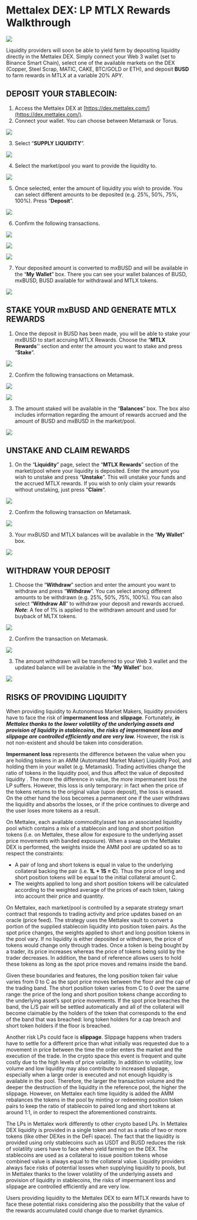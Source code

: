 # Mettalex DEX: LP MTLX Rewards Walkthrough

![](.gitbook/assets/mettalex-dex-walkthrough.png)

Liquidity providers will soon be able to yield farm by depositing liquidity directly in the Mettalex DEX. Simply connect your Web 3 wallet \(set to Binance Smart Chain\), select one of the available markets on the DEX \(Copper, Steel Scrap, MATIC, CAKE, BTC/GOLD or ETH\), and deposit **BUSD** to farm rewards in MTLX at a variable 20% APY.

## DEPOSIT YOUR STABLECOIN:

1. Access the Mettalex DEX at [https://dex.mettalex.com/](https://dex.mettalex.com/).
2. Connect your wallet. You can choose between Metamask or Torus.

![](.gitbook/assets/image%20%286%29.png)

 3. Select “**SUPPLY** **LIQUIDITY**”.

![](.gitbook/assets/2%20%282%29.png)

4. Select the market/pool you want to provide the liquidity to.

![](.gitbook/assets/3%20%282%29.png)

5. Once selected, enter the amount of liquidity you wish to provide. You can select different amounts to be deposited \(e.g. 25%, 50%, 75%, 100%\). Press “**Deposit**”.

![](.gitbook/assets/4%20%281%29.png)

6. Confirm the following transactions.

 

![](.gitbook/assets/5%20%281%29.png)

![](.gitbook/assets/7.png)

![](.gitbook/assets/6.png)

7. Your deposited amount is converted to mxBUSD and will be available in the “**My** **Wallet**” box. There you can see your wallet balances of BUSD, mxBUSD, BUSD available for withdrawal and MTLX tokens.

![](.gitbook/assets/8.png)

## STAKE YOUR mxBUSD AND GENERATE MTLX REWARDS

1. Once the deposit in BUSD has been made, you will be able to stake your mxBUSD to start accruing MTLX Rewards. Choose the “**MTLX** **Rewards**'' section and enter the amount you want to stake and press “**Stake**”.

![](.gitbook/assets/stake1.png)

2. Confirm the following transactions on Metamask.

![](.gitbook/assets/11.png)

![](.gitbook/assets/10.png)

3. The amount staked will be available in the “**Balances**” box. The box also includes information regarding the amount of rewards accrued and the amount of BUSD and mxBUSD in the market/pool.

![](.gitbook/assets/12.png)

## UNSTAKE AND CLAIM REWARDS

1. On the “**Liquidity**” page, select the “**MTLX** **Rewards**” section of the market/pool where your liquidity is deposited. Enter the amount you wish to unstake and press “**Unstake**”. This will unstake your funds and the accrued MTLX rewards. If you wish to only claim your rewards without unstaking, just press “**Claim**”.

![](.gitbook/assets/13.png)

2. Confirm the following transaction on Metamask.

![](.gitbook/assets/14.png)

3. Your mxBUSD and MTLX balances will be available in the “**My Wallet**” box. 

![](.gitbook/assets/15.png)

## WITHDRAW YOUR DEPOSIT

1. Choose the “**Withdraw**” section and enter the amount you want to withdraw and press “**Withdraw**”. You can select among different amounts to be withdrawn \(e.g. 25%, 50%, 75%, 100%\). You can also select “**Withdraw** **All**” to withdraw your deposit and rewards accrued. _**Note**_: A fee of 1% is applied to the withdrawn amount and used for buyback of MLTX tokens.

![](.gitbook/assets/16.png)

2. Confirm the transaction on Metamask.

![](.gitbook/assets/17.png)

3. The amount withdrawn will be transferred to your Web 3 wallet and the updated balance will be available in the “**My** **Wallet**” box.

![](.gitbook/assets/18.png)

## RISKS OF PROVIDING LIQUIDITY

When providing liquidity to Autonomous Market Makers, liquidity providers have to face the risk of **impermanent loss** and **slippage**. Fortunately, _**in Mettalex thanks to the lower volatility of the underlying assets and provision of liquidity in stablecoins, the risks of impermanent loss and slippage are controlled efficiently and are very low.**_ However, the risk is not non-existent and should be taken into consideration.

**Impermanent loss** represents the difference between the value when you are holding tokens in an AMM \(Automated Market Maker\) Liquidity Pool, and holding them in your wallet \(e.g. Metamask\). Trading activities change the ratio of tokens in the liquidity pool, and thus affect the value of deposited liquidity . The more the difference in value, the more impermanent loss the LP suffers. However, this loss is only temporary: in fact when the price of the tokens returns to the original value \(upon deposit\), the loss is erased. On the other hand the loss becomes a permanent one if the user withdraws the liquidity and absorbs the losses, or if the price continues to diverge and the user loses more tokens as a result.

On Mettalex, each available commodity/asset has an associated liquidity pool which contains a mix of a stablecoin and long and short position tokens \(i.e. on Mettalex, these allow for exposure to the underlying asset price movements with banded exposure\). When a swap on the Mettalex DEX is performed, the weights inside the AMM pool are updated so as to respect the constraints:

* A pair of long and short tokens is equal in value to the underlying collateral backing the pair \(i.e. **1L + 1S = C**\). Thus the price of long and short position tokens will be equal to the initial collateral amount C.
* The weights applied to long and short position tokens will be calculated according to the weighted average of the prices of each token, taking into account their price and quantity.

On Mettalex, each market/pool is controlled by a separate strategy smart contract that responds to trading activity and price updates based on an oracle \(price feed\). The strategy uses the Mettalex vault to convert a portion of the supplied stablecoin liquidity into position token pairs. As the spot price changes, the weights applied to short and long position tokens in the pool vary. If no liquidity is either deposited or withdrawn, the price of tokens would change only through trades. Once a token is being bought by a trader, its price increases whereas the price of tokens being sold by the trader decreases. In addition, the band of reference allows users to hold these tokens as long as the spot price moves and remains inside the band.

Given these boundaries and features, the long position token fair value varies from 0 to C as the spot price moves between the floor and the cap of the trading band. The short position token varies from C to 0 over the same range: the price of the long and short position tokens change according to the underlying asset’s spot price movements. If the spot price breaches the band, the L/S pair will be settled automatically and all of the collateral will become claimable by the holders of the token that corresponds to the end of the band that was breached: long token holders for a cap breach and short token holders if the floor is breached.

Another risk LPs could face is **slippage**. Slippage happens when traders have to settle for a different price than what initially was requested due to a movement in price between the time the order enters the market and the execution of the trade. In the crypto space this event is frequent and quite costly due to the high levels of price volatility. In addition to volatility, low volume and low liquidity may also contribute to increased slippage, especially when a large order is executed and not enough liquidity is available in the pool. Therefore, the larger the transaction volume and the deeper the destruction of the liquidity in the reference pool, the higher the slippage. However, on Mettalex each time liquidity is added the AMM rebalances the tokens in the pool by minting or redeeming position token pairs to keep the ratio of stablecoin to paired long and short tokens at around 1:1, in order to respect the aforementioned constraints.

The LPs in Mettalex work differently to other crypto based LPs. In Mettalex DEX liquidity is provided in a single token and not as a ratio of two or more tokens \(like other DEXes in the DeFi space\). The fact that the liquidity is provided using only stablecoins such as USDT and BUSD reduces the risk of volatility users have to face when yield farming on the DEX. The stablecoins are used as a collateral to issue position tokens whose combined value is always equal to the collateral value. Liquidity providers always face risks of potential losses when supplying liquidity to pools, but in Mettalex thanks to the lower volatility of the underlying assets and provision of liquidity in stablecoins, the risks of impermanent loss and slippage are controlled efficiently and are very low.

Users providing liquidity to the Mettalex DEX to earn MTLX rewards have to face these potential risks considering also the possibility that the value of the rewards accumulated could change due to market dynamics.

